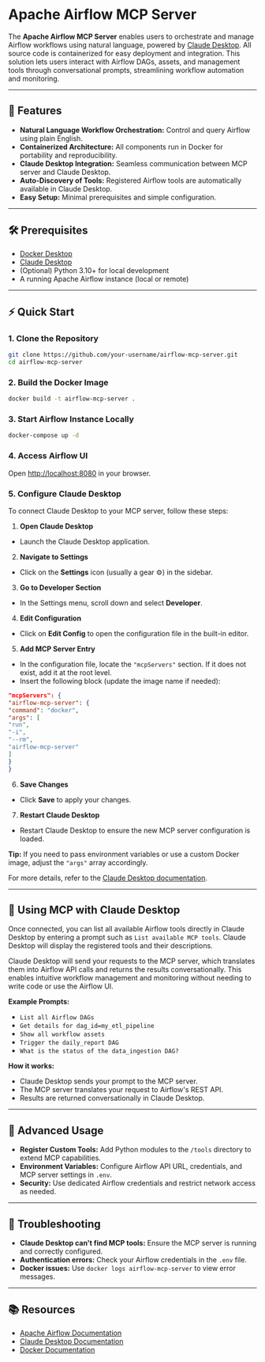 # Apache Airflow MCP Server

The **Apache Airflow MCP Server** enables users to orchestrate and manage Airflow workflows using natural language, powered by [Claude Desktop](https://claude.ai/). All source code is containerized for easy deployment and integration. This solution lets users interact with Airflow DAGs, assets, and management tools through conversational prompts, streamlining workflow automation and monitoring.

---

## 🚀 Features

- **Natural Language Workflow Orchestration:** Control and query Airflow using plain English.
- **Containerized Architecture:** All components run in Docker for portability and reproducibility.
- **Claude Desktop Integration:** Seamless communication between MCP server and Claude Desktop.
- **Auto-Discovery of Tools:** Registered Airflow tools are automatically available in Claude Desktop.
- **Easy Setup:** Minimal prerequisites and simple configuration.

---

## 🛠 Prerequisites

- [Docker Desktop](https://www.docker.com/products/docker-desktop)
- [Claude Desktop](https://claude.ai/)
- (Optional) Python 3.10+ for local development
- A running Apache Airflow instance (local or remote)

---

## ⚡ Quick Start

### 1. Clone the Repository

```bash
git clone https://github.com/your-username/airflow-mcp-server.git
cd airflow-mcp-server
```

### 2. Build the Docker Image

```bash
docker build -t airflow-mcp-server .
```

### 3. Start Airflow Instance Locally

```bash
docker-compose up -d
```

### 4. Access Airflow UI

Open [http://localhost:8080](http://localhost:8080) in your browser.

### 5. Configure Claude Desktop

To connect Claude Desktop to your MCP server, follow these steps:

1. **Open Claude Desktop**
- Launch the Claude Desktop application.

2. **Navigate to Settings**
- Click on the **Settings** icon (usually a gear ⚙️) in the sidebar.

3. **Go to Developer Section**
- In the Settings menu, scroll down and select **Developer**.

4. **Edit Configuration**
- Click on **Edit Config** to open the configuration file in the built-in editor.

5. **Add MCP Server Entry**
- In the configuration file, locate the `"mcpServers"` section. If it does not exist, add it at the root level.
- Insert the following block (update the image name if needed):

```json
"mcpServers": {
"airflow-mcp-server": {
"command": "docker",
"args": [
"run",
"-i",
"--rm",
"airflow-mcp-server"
]
}
}
```

6. **Save Changes**
- Click **Save** to apply your changes.

7. **Restart Claude Desktop**
- Restart Claude Desktop to ensure the new MCP server configuration is loaded.

**Tip:**
If you need to pass environment variables or use a custom Docker image, adjust the `"args"` array accordingly.

For more details, refer to the [Claude Desktop documentation](https://claude.ai/docs).

---

## 💬 Using MCP with Claude Desktop

Once connected, you can list all available Airflow tools directly in Claude Desktop by entering a prompt such as `List available MCP tools`. Claude Desktop will display the registered tools and their descriptions.

Claude Desktop will send your requests to the MCP server, which translates them into Airflow API calls and returns the results conversationally. This enables intuitive workflow management and monitoring without needing to write code or use the Airflow UI.

**Example Prompts:**
- `List all Airflow DAGs`
- `Get details for dag_id=my_etl_pipeline`
- `Show all workflow assets`
- `Trigger the daily_report DAG`
- `What is the status of the data_ingestion DAG?`

**How it works:**
- Claude Desktop sends your prompt to the MCP server.
- The MCP server translates your request to Airflow's REST API.
- Results are returned conversationally in Claude Desktop.

---

## 🧩 Advanced Usage

- **Register Custom Tools:** Add Python modules to the `/tools` directory to extend MCP capabilities.
- **Environment Variables:** Configure Airflow API URL, credentials, and MCP server settings in `.env`.
- **Security:** Use dedicated Airflow credentials and restrict network access as needed.

---

## 📝 Troubleshooting

- **Claude Desktop can't find MCP tools:** Ensure the MCP server is running and correctly configured.
- **Authentication errors:** Check your Airflow credentials in the `.env` file.
- **Docker issues:** Use `docker logs airflow-mcp-server` to view error messages.

---
## 📚 Resources

- [Apache Airflow Documentation](https://airflow.apache.org/docs/)
- [Claude Desktop Documentation](https://claude.ai/docs)
- [Docker Documentation](https://docs.docker.com/)